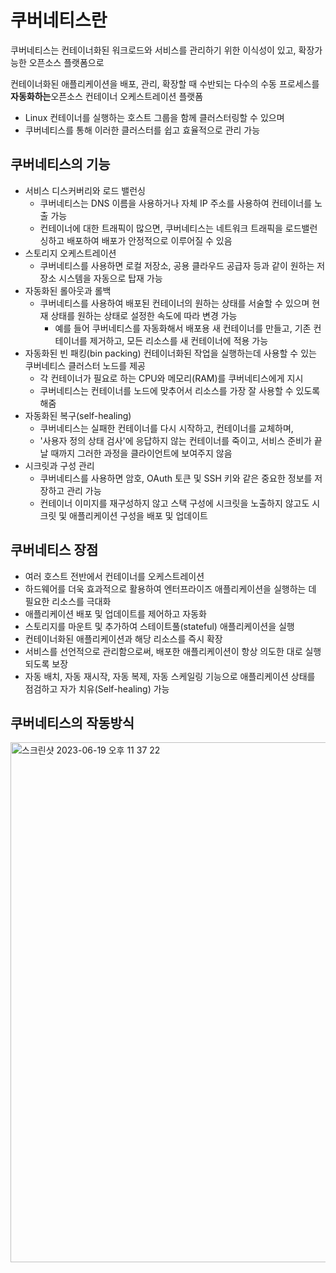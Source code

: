 # 쿠버네티스란
쿠버네티스는 컨테이너화된 워크로드와 서비스를 관리하기 위한 이식성이 있고, 확장가능한 오픈소스 플랫폼으로

컨테이너화된 애플리케이션을 배포, 관리, 확장할 때 수반되는 다수의 수동 프로세스를 **자동화하는**오픈소스 컨테이너 오케스트레이션 플랫폼

+ Linux 컨테이너를 실행하는 호스트 그룹을 함께 클러스터링할 수 있으며 
+ 쿠버네티스를 통해 이러한 클러스터를 쉽고 효율적으로 관리 가능

## 쿠버네티스의 기능
+ 서비스 디스커버리와 로드 밸런싱 
  + 쿠버네티스는 DNS 이름을 사용하거나 자체 IP 주소를 사용하여 컨테이너를 노출 가능
  + 컨테이너에 대한 트래픽이 많으면, 쿠버네티스는 네트워크 트래픽을 로드밸런싱하고 배포하여 배포가 안정적으로 이루어질 수 있음
+ 스토리지 오케스트레이션 
  + 쿠버네티스를 사용하면 로컬 저장소, 공용 클라우드 공급자 등과 같이 원하는 저장소 시스템을 자동으로 탑재 가능
+ 자동화된 롤아웃과 롤백 
  + 쿠버네티스를 사용하여 배포된 컨테이너의 원하는 상태를 서술할 수 있으며 현재 상태를 원하는 상태로 설정한 속도에 따라 변경 가능
    + 예를 들어 쿠버네티스를 자동화해서 배포용 새 컨테이너를 만들고, 기존 컨테이너를 제거하고, 모든 리소스를 새 컨테이너에 적용 가능
+ 자동화된 빈 패킹(bin packing) 컨테이너화된 작업을 실행하는데 사용할 수 있는 쿠버네티스 클러스터 노드를 제공
  + 각 컨테이너가 필요로 하는 CPU와 메모리(RAM)를 쿠버네티스에게 지시
  + 쿠버네티스는 컨테이너를 노드에 맞추어서 리소스를 가장 잘 사용할 수 있도록 해줌
+ 자동화된 복구(self-healing) 
  + 쿠버네티스는 실패한 컨테이너를 다시 시작하고, 컨테이너를 교체하며, 
  + '사용자 정의 상태 검사'에 응답하지 않는 컨테이너를 죽이고, 서비스 준비가 끝날 때까지 그러한 과정을 클라이언트에 보여주지 않음
+ 시크릿과 구성 관리 
  + 쿠버네티스를 사용하면 암호, OAuth 토큰 및 SSH 키와 같은 중요한 정보를 저장하고 관리 가능
  + 컨테이너 이미지를 재구성하지 않고 스택 구성에 시크릿을 노출하지 않고도 시크릿 및 애플리케이션 구성을 배포 및 업데이트


## 쿠버네티스 장점
+ 여러 호스트 전반에서 컨테이너를 오케스트레이션
+ 하드웨어를 더욱 효과적으로 활용하여 엔터프라이즈 애플리케이션을 실행하는 데 필요한 리소스를 극대화
+ 애플리케이션 배포 및 업데이트를 제어하고 자동화
+ 스토리지를 마운트 및 추가하여 스테이트풀(stateful) 애플리케이션을 실행
+ 컨테이너화된 애플리케이션과 해당 리소스를 즉시 확장
+ 서비스를 선언적으로 관리함으로써, 배포한 애플리케이션이 항상 의도한 대로 실행되도록 보장
+ 자동 배치, 자동 재시작, 자동 복제, 자동 스케일링 기능으로 애플리케이션 상태를 점검하고 자가 치유(Self-healing) 가능

## 쿠버네티스의 작동방식
<img width="832" alt="스크린샷 2023-06-19 오후 11 37 22" src="https://github.com/jminkkk/TIL/assets/102847513/e6a2977c-12b3-42ea-9279-b86fe0cd9267">
